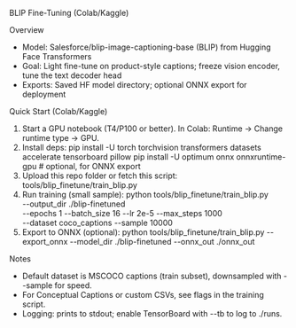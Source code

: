 BLIP Fine-Tuning (Colab/Kaggle)

Overview

- Model: Salesforce/blip-image-captioning-base (BLIP) from Hugging Face Transformers
- Goal: Light fine-tune on product-style captions; freeze vision encoder, tune the text decoder head
- Exports: Saved HF model directory; optional ONNX export for deployment

Quick Start (Colab/Kaggle)

1) Start a GPU notebook (T4/P100 or better). In Colab: Runtime → Change runtime type → GPU.
2) Install deps:
   pip install -U torch torchvision transformers datasets accelerate tensorboard pillow
   pip install -U optimum onnx onnxruntime-gpu  # optional, for ONNX export
3) Upload this repo folder or fetch this script:
   tools/blip_finetune/train_blip.py
4) Run training (small sample):
   python tools/blip_finetune/train_blip.py \
     --output_dir ./blip-finetuned \
     --epochs 1 --batch_size 16 --lr 2e-5 --max_steps 1000 \
     --dataset coco_captions --sample 10000
5) Export to ONNX (optional):
   python tools/blip_finetune/train_blip.py --export_onnx --model_dir ./blip-finetuned --onnx_out ./onnx_out

Notes

- Default dataset is MSCOCO captions (train subset), downsampled with --sample for speed.
- For Conceptual Captions or custom CSVs, see flags in the training script.
- Logging: prints to stdout; enable TensorBoard with --tb to log to ./runs.

